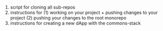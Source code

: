 1. script for cloning all sub-repos
2. instructions for (1) working on your project + pushing changes to your project (2) pushing your changes to the root monorepo
3. instructions for creating a new dApp with the commons-stack
